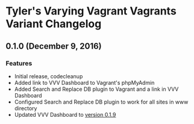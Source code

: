 # Tyler's Varying Vagrant Vagrants Variant Changelog

## 0.1.0 (December 9, 2016)

### Features
* Initial release, codecleanup
* Added link to VVV Dashboard to Vagrant's phpMyAdmin
* Added Search and Replace DB plugin to Vagrant and a link in VVV Dashboard
* Configured Search and Replace DB plugin to work for all sites in www directory
* Updated VVV Dashboard to [version 0.1.9](https://github.com/VVV-dashboard) 
